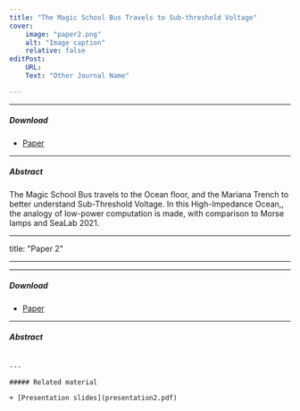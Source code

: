 ```yaml
---
title: "The Magic School Bus Travels to Sub-threshold Voltage" 
cover:
    image: "paper2.png"
    alt: "Image caption"
    relative: false
editPost:
    URL: 
    Text: "Other Journal Name"

---
```


---

##### Download

+ [Paper]()


---

##### Abstract

The Magic School Bus travels to the Ocean floor, and the Mariana Trench to better understand Sub-Threshold Voltage. In this High-Impedance Ocean,, the analogy of low-power computation is made, with comparison to Morse lamps and SeaLab 2021.

---
title: "Paper 2" 


---

---

##### Download

+ [Paper]()


---

##### Abstract


```

---

##### Related material

+ [Presentation slides](presentation2.pdf)

